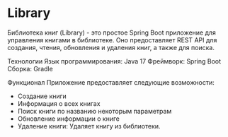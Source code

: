 # Library
Библиотека книг (Library) - это простое Spring Boot приложение для управления книгами в библиотеке. Оно предоставляет REST API для создания, чтения, обновления и удаления книг, а также для поиска.


Технологии
Язык программирования: Java 17
Фреймворк: Spring Boot
Сборка: Gradle

Функционал
Приложение предоставляет следующие возможности:

- Создание книги
- Информация о всех книгах
- Поиск книги по названию некоторым параметрам
- Обновление информации о книге
- Удаление книги: Удаляет книгу из библиотеки.
